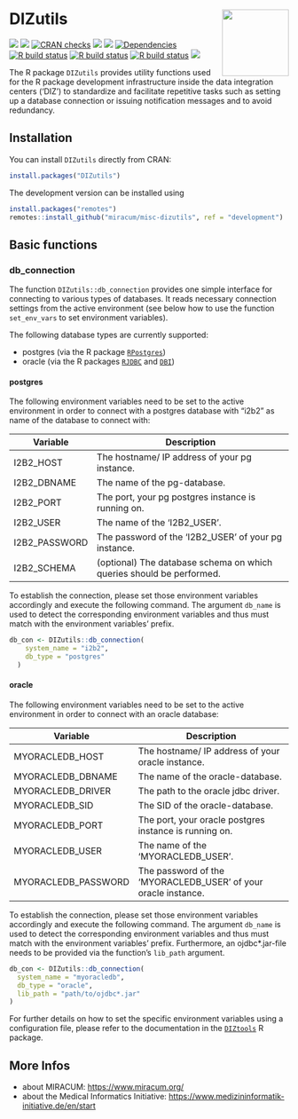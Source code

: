 

# DIZutils <img src="man/figures/logo.png" align="right" width="120" />

<!-- badges: start -->

[![](https://img.shields.io/badge/lifecycle-experimental-orange.svg)](https://lifecycle.r-lib.org/articles/stages.html#experimental)
[![](https://www.r-pkg.org/badges/version/DIZutils)](https://cran.r-project.org/package=DIZutils)
[![CRAN
checks](https://badges.cranchecks.info/worst/DIZutils.svg)](https://cran.r-project.org/web/checks/check_results_DIZutils.html)
[![](http://cranlogs.r-pkg.org/badges/grand-total/DIZutils?color=blue)](https://cran.r-project.org/package=DIZutils)
[![](http://cranlogs.r-pkg.org/badges/last-month/DIZutils?color=blue)](https://cran.r-project.org/package=DIZutils)
[![Dependencies](https://tinyverse.netlify.app/badge/DIZutils)](https://cran.r-project.org/package=DIZutils)
[![R build
status](https://github.com/miracum/misc-dizutils/workflows/R%20CMD%20Check%20via%20%7Btic%7D/badge.svg)](https://github.com/miracum/misc-dizutils/actions)
[![R build
status](https://github.com/miracum/misc-dizutils/workflows/lint/badge.svg)](https://github.com/miracum/misc-dizutils/actions)
[![R build
status](https://github.com/miracum/misc-dizutils/workflows/test-coverage/badge.svg)](https://github.com/miracum/misc-dizutils/actions)
[![](https://codecov.io/gh/https://github.com/miracum/misc-dizutils/branch/master/graph/badge.svg)](https://app.codecov.io/gh/https://github.com/miracum/misc-dizutils)

<!-- badges: end -->

The R package `DIZutils` provides utility functions used for the R
package development infrastructure inside the data integration centers
(‘DIZ’) to standardize and facilitate repetitive tasks such as setting
up a database connection or issuing notification messages and to avoid
redundancy.

## Installation

You can install `DIZutils` directly from CRAN:

``` r
install.packages("DIZutils")
```

The development version can be installed using

``` r
install.packages("remotes")
remotes::install_github("miracum/misc-dizutils", ref = "development")
```

## Basic functions

### db_connection

The function `DIZutils::db_connection` provides one simple interface for
connecting to various types of databases. It reads necessary connection
settings from the active environment (see below how to use the function
`set_env_vars` to set environment variables).

The following database types are currently supported:

- postgres (via the R package
  [`RPostgres`](https://CRAN.R-project.org/package=RPostgres))
- oracle (via the R packages
  [`RJDBC`](https://CRAN.R-project.org/package=RJDBC) and
  [`DBI`](https://CRAN.R-project.org/package=DBI/))

#### postgres

The following environment variables need to be set to the active
environment in order to connect with a postgres database with “i2b2” as
name of the database to connect with:

| Variable | Description |
|----|----|
| I2B2_HOST | The hostname/ IP address of your pg instance. |
| I2B2_DBNAME | The name of the pg-database. |
| I2B2_PORT | The port, your pg postgres instance is running on. |
| I2B2_USER | The name of the ‘I2B2_USER’. |
| I2B2_PASSWORD | The password of the ‘I2B2_USER’ of your pg instance. |
| I2B2_SCHEMA | (optional) The database schema on which queries should be performed. |

To establish the connection, please set those environment variables
accordingly and execute the following command. The argument `db_name` is
used to detect the corresponding environment variables and thus must
match with the environment variables’ prefix.

``` r
db_con <- DIZutils::db_connection(
    system_name = "i2b2",
    db_type = "postgres"
  )
```

#### oracle

The following environment variables need to be set to the active
environment in order to connect with an oracle database:

| Variable | Description |
|----|----|
| MYORACLEDB_HOST | The hostname/ IP address of your oracle instance. |
| MYORACLEDB_DBNAME | The name of the oracle-database. |
| MYORACLEDB_DRIVER | The path to the oracle jdbc driver. |
| MYORACLEDB_SID | The SID of the oracle-database. |
| MYORACLEDB_PORT | The port, your oracle postgres instance is running on. |
| MYORACLEDB_USER | The name of the ‘MYORACLEDB_USER’. |
| MYORACLEDB_PASSWORD | The password of the ‘MYORACLEDB_USER’ of your oracle instance. |

To establish the connection, please set those environment variables
accordingly and execute the following command. The argument `db_name` is
used to detect the corresponding environment variables and thus must
match with the environment variables’ prefix. Furthermore, an
ojdbc\*.jar-file needs to be provided via the function’s `lib_path`
argument.

``` r
db_con <- DIZutils::db_connection(
  system_name = "myoracledb",
  db_type = "oracle",
  lib_path = "path/to/ojdbc*.jar"
)
```

For further details on how to set the specific environment variables
using a configuration file, please refer to the documentation in the
[`DIZtools`](https://github.com/miracum/misc-diztools#setenv_file) R
package.

## More Infos

- about MIRACUM: <https://www.miracum.org/>
- about the Medical Informatics Initiative:
  <https://www.medizininformatik-initiative.de/en/start>
